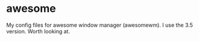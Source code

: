 # awesome
My config files for awesome window manager (awesomewm).
I use the 3.5 version.
Worth looking at.
